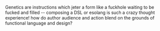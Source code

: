 Genetics are instructions which jeter a form like a fuckhole waiting to be fucked and filled -- composing a DSL or esolang is such a crazy thought experience! how do author audience and action blend on the grounds of functional language and design?

